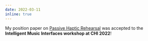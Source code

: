 ```yaml
---
date: 2022-03-11
inline: true
---
```

My position paper on [Passive Haptic Rehearsal](https://arxiv.org/abs/2203.12749) was accepted to the **Intelligent Music Interfaces workshop at CHI 2022**!